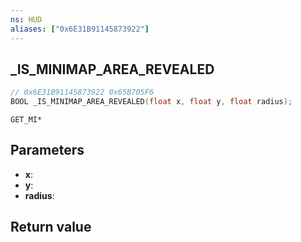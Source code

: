 ```yaml
---
ns: HUD
aliases: ["0x6E31B91145873922"]
---
```

## _IS_MINIMAP_AREA_REVEALED

```c
// 0x6E31B91145873922 0x65B705F6
BOOL _IS_MINIMAP_AREA_REVEALED(float x, float y, float radius);
```

```
GET_MI*
```

## Parameters
* **x**: 
* **y**: 
* **radius**: 

## Return value
